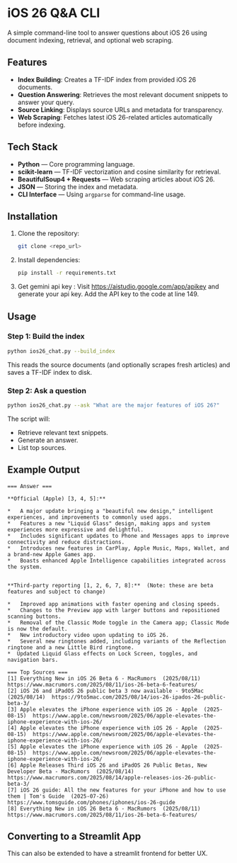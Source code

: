 

# iOS 26 Q&A CLI

A simple command-line tool to answer questions about iOS 26 using document indexing, retrieval, and optional web scraping.

## Features
- **Index Building**: Creates a TF-IDF index from provided iOS 26 documents.
- **Question Answering**: Retrieves the most relevant document snippets to answer your query.
- **Source Linking**: Displays source URLs and metadata for transparency.
- **Web Scraping**: Fetches latest iOS 26-related articles automatically before indexing.

## Tech Stack
- **Python** — Core programming language.
- **scikit-learn** — TF-IDF vectorization and cosine similarity for retrieval.
- **BeautifulSoup4 + Requests** — Web scraping articles about iOS 26.
- **JSON** — Storing the index and metadata.
- **CLI Interface** — Using `argparse` for command-line usage.

## Installation
1. Clone the repository:
   ```bash
   git clone <repo_url>
   ```
2. Install dependencies:
   ```bash
   pip install -r requirements.txt
   ```
3. Get gemini api key :
   Visit https://aistudio.google.com/app/apikey and generate your api key.
   Add the API key to the code at line 149.
## Usage

### Step 1: Build the index
```bash
python ios26_chat.py --build_index
```
This reads the source documents (and optionally scrapes fresh articles) and saves a TF-IDF index to disk.

### Step 2: Ask a question
```bash
python ios26_chat.py --ask "What are the major features of iOS 26?"
```
The script will:
- Retrieve relevant text snippets.
- Generate an answer.
- List top sources.

## Example Output
```
=== Answer ===

**Official (Apple) [3, 4, 5]:**

*   A major update bringing a "beautiful new design," intelligent experiences, and improvements to commonly used apps.
*   Features a new "Liquid Glass" design, making apps and system experiences more expressive and delightful.
*   Includes significant updates to Phone and Messages apps to improve connectivity and reduce distractions.
*   Introduces new features in CarPlay, Apple Music, Maps, Wallet, and a brand-new Apple Games app.
*   Boasts enhanced Apple Intelligence capabilities integrated across the system.


**Third-party reporting [1, 2, 6, 7, 8]:**  (Note: these are beta features and subject to change)

*   Improved app animations with faster opening and closing speeds.
*   Changes to the Preview app with larger buttons and repositioned scanning buttons.
*   Removal of the Classic Mode toggle in the Camera app; Classic Mode is now the default.
*   New introductory video upon updating to iOS 26.
*   Several new ringtones added, including variants of the Reflection ringtone and a new Little Bird ringtone.
*  Updated Liquid Glass effects on Lock Screen, toggles, and navigation bars.

=== Top Sources ===
[1] Everything New in iOS 26 Beta 6 - MacRumors  (2025/08/11)  https://www.macrumors.com/2025/08/11/ios-26-beta-6-features/
[2] iOS 26 and iPadOS 26 public beta 3 now available - 9to5Mac  (2025/08/14)  https://9to5mac.com/2025/08/14/ios-26-ipados-26-public-beta-3/
[3] Apple elevates the iPhone experience with iOS 26 - Apple  (2025-08-15)  https://www.apple.com/newsroom/2025/06/apple-elevates-the-iphone-experience-with-ios-26/
[4] Apple elevates the iPhone experience with iOS 26 - Apple  (2025-08-15)  https://www.apple.com/newsroom/2025/06/apple-elevates-the-iphone-experience-with-ios-26/
[5] Apple elevates the iPhone experience with iOS 26 - Apple  (2025-08-15)  https://www.apple.com/newsroom/2025/06/apple-elevates-the-iphone-experience-with-ios-26/
[6] Apple Releases Third iOS 26 and iPadOS 26 Public Betas, New Developer Beta - MacRumors  (2025/08/14)  https://www.macrumors.com/2025/08/14/apple-releases-ios-26-public-beta-3/
[7] iOS 26 guide: All the new features for your iPhone and how to use them | Tom's Guide  (2025-07-26)  https://www.tomsguide.com/phones/iphones/ios-26-guide
[8] Everything New in iOS 26 Beta 6 - MacRumors  (2025/08/11)  https://www.macrumors.com/2025/08/11/ios-26-beta-6-features/

```

## Converting to a Streamlit App
This can also be extended to have a streamlit frontend for better UX.


